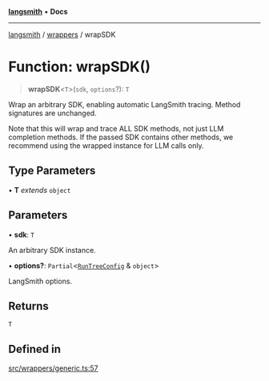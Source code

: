 [**langsmith**](../../README.md) • **Docs**

***

[langsmith](../../README.md) / [wrappers](../README.md) / wrapSDK

# Function: wrapSDK()

> **wrapSDK**\<`T`\>(`sdk`, `options`?): `T`

Wrap an arbitrary SDK, enabling automatic LangSmith tracing.
Method signatures are unchanged.

Note that this will wrap and trace ALL SDK methods, not just
LLM completion methods. If the passed SDK contains other methods,
we recommend using the wrapped instance for LLM calls only.

## Type Parameters

• **T** *extends* `object`

## Parameters

• **sdk**: `T`

An arbitrary SDK instance.

• **options?**: `Partial`\<[`RunTreeConfig`](../../run_trees/interfaces/RunTreeConfig.md) & `object`\>

LangSmith options.

## Returns

`T`

## Defined in

[src/wrappers/generic.ts:57](https://github.com/langchain-ai/langsmith-sdk/blob/da3c1bb4f1396b48909bf0abac53fd717458c764/js/src/wrappers/generic.ts#L57)
